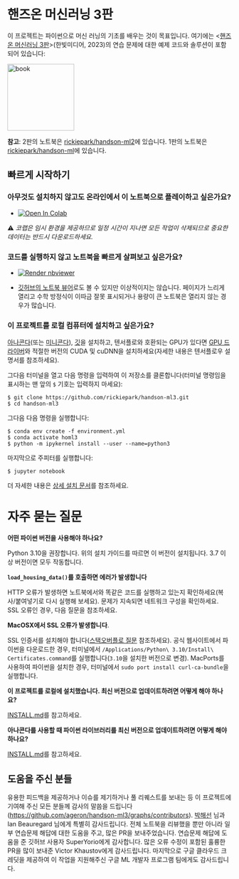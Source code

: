 핸즈온 머신러닝 3판
=================================

이 프로젝트는 파이썬으로 머신 러닝의 기초를 배우는 것이 목표입니다. 여기에는 <[핸즈온 머신러닝 3판](https://bit.ly/homl3-home)>(한빛미디어, 2023)의 연습 문제에 대한 예제 코드와 솔루션이 포함되어 있습니다:

<a href="https://bit.ly/homl3-home"><img src="https://learning.oreilly.com/library/cover/9781098125967/300w/" title="book" width="150" border="0" /></a>

**참고**: 2판의 노트북은 [rickiepark/handson-ml2](https://github.com/rickiepark/handson-ml2)에 있습니다. 1판의 노트북은 [rickiepark/handson-ml](https://github.com/rickiepark/handson-ml)에 있습니다.

## 빠르게 시작하기

### 아무것도 설치하지 않고도 온라인에서 이 노트북으로 플레이하고 싶은가요?

* <a href="https://colab.research.google.com/github/rickiepark/handson-ml3/blob/main/" target="_parent"><img src="https://colab.research.google.com/assets/colab-badge.svg" alt="Open In Colab"/></a>

⚠ _코랩은 임시 환경을 제공하므로 일정 시간이 지나면 모든 작업이 삭제되므로 중요한 데이터는 반드시 다운로드하세요._

### 코드를 실행하지 않고 노트북을 빠르게 살펴보고 싶은가요?

* <a href="https://nbviewer.jupyter.org/github/rickiepark/handson-ml3/blob/main/index.ipynb"><img src="https://raw.githubusercontent.com/jupyter/design/master/logos/Badges/nbviewer_badge.svg" alt="Render nbviewer" /></a>

* [깃허브의 노트북 뷰어](https://github.com/rickiepark/handson-ml3/blob/main/index.ipynb)로도 볼 수 있지만 이상적이지는 않습니다. 페이지가 느리게 열리고 수학 방정식이 이따금 잘못 표시되거나 용량이 큰 노트북은 열리지 않는 경우가 많습니다.

### 이 프로젝트를 로컬 컴퓨터에 설치하고 싶은가요?

[아나콘다](https://www.anaconda.com/products/distribution)(또는 [미니콘다](https://docs.conda.io/en/latest/miniconda.html)), [깃](https://git-scm.com/downloads)을 설치하고, 텐서플로와 호환되는 GPU가 있다면 [GPU 드라이버](https://www.nvidia.com/Download/index.aspx)와 적절한 버전의 CUDA 및 cuDNN을 설치하세요(자세한 내용은 텐서플로우 설명서를 참조하세요).

그다음 터미널을 열고 다음 명령을 입력하여 이 저장소를 클론합니다(터미널 명령임을 표시하는 맨 앞의 `$` 기호는 입력하지 마세요):

    $ git clone https://github.com/rickiepark/handson-ml3.git
    $ cd handson-ml3

그다음 다음 명령을 실행합니다:

    $ conda env create -f environment.yml
    $ conda activate homl3
    $ python -m ipykernel install --user --name=python3

마지막으로 주피터를 실행합니다:

    $ jupyter notebook

더 자세한 내용은 [상세 설치 문서](INSTALL.md)를 참조하세요.

# 자주 묻는 질문

**어떤 파이썬 버전을 사용해야 하나요?**

Python 3.10을 권장합니다. 위의 설치 가이드를 따르면 이 버전이 설치됩니다. 3.7 이상 버전이면 모두 작동합니다.

**`load_housing_data()`를 호출하면 에러가 발생합니다**

HTTP 오류가 발생하면 노트북에서와 똑같은 코드를 실행하고 있는지 확인하세요(복사/붙여넣기로 다시 실행해 보세요). 문제가 지속되면 네트워크 구성을 확인하세요. SSL 오류인 경우, 다음 질문을 참조하세요.

**MacOSX에서 SSL 오류가 발생합니다**.

SSL 인증서를 설치해야 합니다([스택오버플로 질문](https://stackoverflow.com/questions/27835619/urllib-and-ssl-certificate-verify-failed-error) 참조하세요). 공식 웹사이트에서 파이썬을 다운로드한 경우, 터미널에서 `/Applications/Python\ 3.10/Install\ Certificates.command`를 실행합니다(`3.10`을 설치한 버전으로 변경). MacPorts를 사용하여 파이썬을 설치한 경우, 터미널에서 `sudo port install curl-ca-bundle`을 실행합니다.

**이 프로젝트를 로컬에 설치했습니다. 최신 버전으로 업데이트하려면 어떻게 해야 하나요?**

[INSTALL.md](INSTALL.md)를 참고하세요.

**아나콘다를 사용할 때 파이썬 라이브러리를 최신 버전으로 업데이트하려면 어떻게 해야 하나요?**

[INSTALL.md](INSTALL.md)를 참고하세요.

## 도움을 주신 분들

유용한 피드백을 제공하거나 이슈를 제기하거나 풀 리퀘스트를 보내는 등 이 프로젝트에 기여해 주신 모든 분들께 감사의 말씀을 드립니다(https://github.com/ageron/handson-ml3/graphs/contributors). [박해선](https://github.com/rickiepark) 님과 Ian Beauregard 님에게 특별히 감사드립니다. 전체 노트북을 리뷰했을 뿐만 아니라 일부 연습문제 해답에 대한 도움을 주고, 많은 PR을 보내주었습니다. 연습문제 해답에 도움을 준 깃허브 사용자 SuperYorio에게 감사합니다. 많은 오류 수정이 포함된 훌륭한 PR을 많이 보내준 Victor Khaustov에게 감사드립니다. 마지막으로 구글 클라우드 크레딧을 제공하여 이 작업을 지원해주신 구글 ML 개발자 프로그램 팀에게도 감사드립니다.
